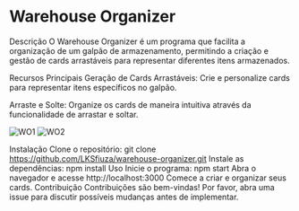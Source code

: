 # Warehouse Organizer
Descrição
O Warehouse Organizer é um programa que facilita a organização de um galpão de armazenamento, permitindo a criação e gestão de cards arrastáveis para representar diferentes itens armazenados.

Recursos Principais
Geração de Cards Arrastáveis: Crie e personalize cards para representar itens específicos no galpão.

Arraste e Solte: Organize os cards de maneira intuitiva através da funcionalidade de arrastar e soltar.

![WO1](https://github.com/LKSfiuza/WarehouseOrganizer/assets/117465153/6d912f4b-fc9d-4fb2-8c70-0620a55dcab0)
![WO2](https://github.com/LKSfiuza/WarehouseOrganizer/assets/117465153/7e3137b0-250b-4c6c-92ff-c93192e72de4)



Instalação
Clone o repositório: git clone https://github.com/LKSfiuza/warehouse-organizer.git
Instale as dependências: npm install
Uso
Inicie o programa: npm start
Abra o navegador e acesse http://localhost:3000
Comece a criar e organizar seus cards.
Contribuição
Contribuições são bem-vindas! Por favor, abra uma issue para discutir possíveis mudanças antes de implementar.


